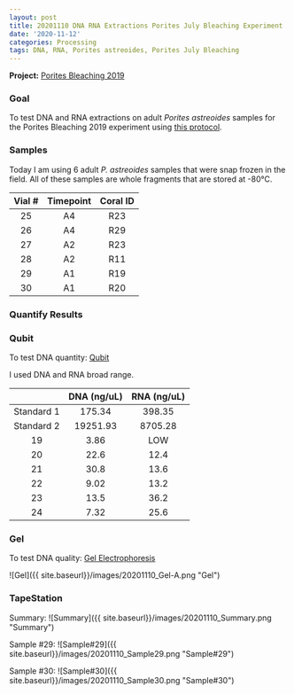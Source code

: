 ```yaml
---
layout: post
title: 20201110 DNA RNA Extractions Porites July Bleaching Experiment
date: '2020-11-12'
categories: Processing
tags: DNA, RNA, Porites astreoides, Porites July Bleaching
---
```


**Project:** [Porites Bleaching 2019](https://github.com/kevinhwong1/Porites_Rim_Bleaching_2019)


### Goal
To test DNA and RNA extractions on adult *Porites astreoides* samples for the Porites Bleaching 2019 experiment  using [this protocol](https://kevinhwong1.github.io/KevinHWong_Notebook/20201027-DNA-RNA-Extractions-Porites-July-Bleaching-Experiment/).

### Samples

Today I am using 6 adult *P. astreoides* samples that were snap frozen in the field. All of these samples are whole fragments that are stored at -80&deg;C.

| Vial # 	| Timepoint 	| Coral ID 	|
|:------:	|:---------:	|:--------:	|
|    25  	|     A4     	|    R23    |
|    26  	|     A4    	|    R29  	|
|    27  	|     A2    	|    R23   	|
|    28  	|     A2    	|    R11  	|
|    29  	|     A1    	|    R19    |
|    30  	|     A1    	|    R20   	|

### Quantify Results

### Qubit
To test DNA quantity: [Qubit](https://github.com/emmastrand/EmmaStrand_Notebook/blob/master/_posts/2019-05-31-Qubit-Protocol.md)  

I used DNA and RNA broad range.

|            	| DNA (ng/uL) 	| RNA (ng/uL) 	|
|:----------:	|:-----------:	|:-----------:	|
| Standard 1 	|    175.34   	|    398.35   	|
| Standard 2 	|   19251.93  	|   8705.28   	|
|      19    	|     3.86    	|     LOW     	|
|      20    	|     22.6    	|     12.4    	|
|      21    	|     30.8    	|     13.6    	|
|      22    	|     9.02    	|     13.2    	|
|      23    	|     13.5    	|     36.2    	|
|      24    	|     7.32    	|     25.6    	|

### Gel

To test DNA quality: [Gel Electrophoresis](https://github.com/emmastrand/EmmaStrand_Notebook/blob/master/_posts/2019-07-16-Gel-Electrophoresis-Protocol.md)

![Gel]({{ site.baseurl}}/images/20201110_Gel-A.png "Gel")

### TapeStation
Summary:
![Summary]({{ site.baseurl}}/images/20201110_Summary.png "Summary")

Sample #29:
![Sample#29]({{ site.baseurl}}/images/20201110_Sample29.png "Sample#29")

Sample #30:
![Sample#30]({{ site.baseurl}}/images/20201110_Sample30.png "Sample#30")
